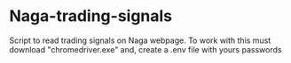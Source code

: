 # Naga-trading-signals
 Script to read trading signals on Naga webpage. To work with this must download "chromedriver.exe" and, create a .env file with yours passwords

